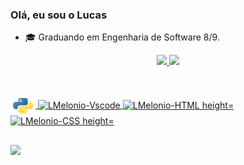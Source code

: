 ### Olá, eu sou o Lucas
- 🎓 Graduando em Engenharia de Software 8/9.

<div align="center">
  <a href="https://github.com/Lmelonio">
  <img height="180em" src="https://github-readme-stats.vercel.app/api?username=LMelonio&show_icons=true&theme=dracula&include_all_commits=true&count_private=true"/>
  <img height="180em" src="https://github-readme-stats.vercel.app/api/top-langs/?username=LMelonio&layout=compact&langs_count=7&theme=dracula"/>
</div>
  
##

<div style="display: inline_block"><br>
     <img align="center" alt="LMelonio-Python" height="30" width="40" src="https://raw.githubusercontent.com/devicons/devicon/master/icons/python/python-original.svg">
     <img align="center" alt="LMelonio-Vscode" height="30" width="40" src="https://cdn.jsdelivr.net/gh/devicons/devicon/icons/vscode/vscode-original.svg" />
     <img align="center" alt="LMelonio-HTML height="30" width="40" src="https://cdn.jsdelivr.net/gh/devicons/devicon/icons/html5/html5-original-wordmark.svg" />
      <img align="center" alt="LMelonio-CSS height="30" width="40" src="https://cdn.jsdelivr.net/gh/devicons/devicon/icons/css3/css3-original-wordmark.svg" />
</div>
 
##
  
<div> 
    <a href="https://www.linkedin.com/in/lucas-melonio-1024b81bb" target="_blank"><img src="https://img.shields.io/badge/-LinkedIn-%230077B5?style=for-the-badge&logo=linkedin&logoColor=white" target="_blank"></a>
    
</div>
  

